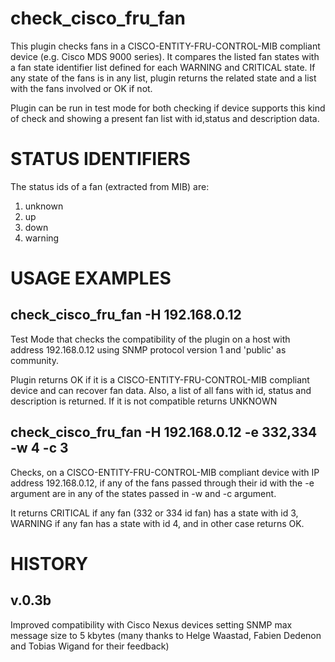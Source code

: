 # check_cisco_fru_fan

This plugin checks fans in a CISCO-ENTITY-FRU-CONTROL-MIB compliant device (e.g. Cisco MDS 9000 series). It compares the listed fan states with a fan state identifier list defined for each WARNING and CRITICAL state. If any state of the fans is in any list, plugin returns the related state and a list with the fans involved or OK if not.

Plugin can be run in test mode for both checking if device supports this kind of check and showing a present fan list with id,status and description data.

# STATUS IDENTIFIERS

The status ids of a fan (extracted from MIB) are:

1. unknown
2. up
3. down
4. warning


# USAGE EXAMPLES

## check_cisco_fru_fan -H 192.168.0.12

Test Mode that checks the compatibility of the plugin on a host with address 192.168.0.12 using SNMP protocol version 1 and 'public' as community.

Plugin returns OK if it is a CISCO-ENTITY-FRU-CONTROL-MIB compliant device and can recover fan data. Also, a list of all fans with id, status and description is returned. If it is not compatible returns UNKNOWN

## check_cisco_fru_fan -H 192.168.0.12 -e 332,334 -w 4 -c 3

Checks, on a CISCO-ENTITY-FRU-CONTROL-MIB compliant device with IP address  192.168.0.12, if any of the fans passed through their id with the -e argument are in any of the states passed in -w and -c argument.

It returns CRITICAL if any fan (332 or 334 id fan) has a state with id 3, WARNING if any fan has a state with id 4, and in other case returns OK.


# HISTORY

## v.0.3b
Improved compatibility with Cisco Nexus devices setting SNMP max message size to 5 kbytes (many thanks to Helge Waastad, Fabien Dedenon and Tobias Wigand for their feedback)
